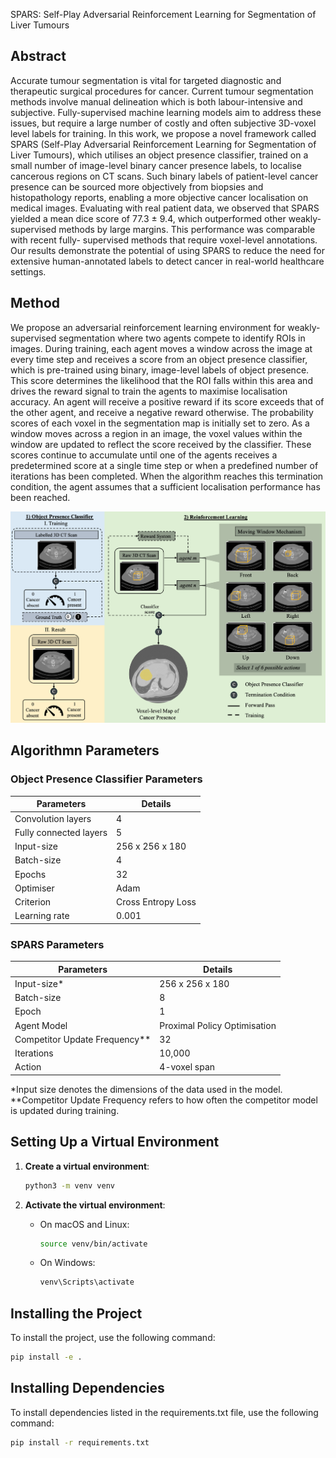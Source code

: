 SPARS: Self-Play Adversarial Reinforcement Learning for Segmentation of Liver Tumours

## Abstract
Accurate tumour segmentation is vital for targeted diagnostic and
therapeutic surgical procedures for cancer. Current tumour segmentation
methods involve manual delineation which is both labour-intensive and
subjective. Fully-supervised machine learning models aim to address
these issues, but require a large number of costly and often subjective
3D-voxel level labels for training. In this work, we propose a novel
framework called SPARS (Self-Play Adversarial Reinforcement
Learning for Segmentation of Liver Tumours), which utilises
an object presence classifier, trained on a small number of image-level
binary cancer presence labels, to localise cancerous regions on CT scans.
Such binary labels of patient-level cancer presence can be sourced more
objectively from biopsies and histopathology reports, enabling a more
objective cancer localisation on medical images. Evaluating with real
patient data, we observed that SPARS yielded a mean dice score of
77.3 ± 9.4, which outperformed other weakly-supervised methods by
large margins. This performance was comparable with recent fully-
supervised methods that require voxel-level annotations. Our results
demonstrate the potential of using SPARS to reduce the need for
extensive human-annotated labels to detect cancer in real-world
healthcare settings.

## Method
We propose an adversarial reinforcement learning environment for
weakly-supervised segmentation where two agents compete to identify
ROIs in images. During training, each agent moves a window across the
image at every time step and receives a score from an object presence
classifier, which is pre-trained using binary, image-level labels of object
presence. This score determines the likelihood that the ROI falls within
this area and drives the reward signal to train the agents to maximise
localisation accuracy. An agent will receive a positive reward if its score
exceeds that of the other agent, and receive a negative reward otherwise.
The probability scores of each voxel in the segmentation map is initially
set to zero. As a window moves across a region in an image, the voxel
values within the window are updated to reflect the score received by the
classifier. These scores continue to accumulate until one of the agents
receives a predetermined score at a single time step or when a predefined
number of iterations has been completed. When the algorithm reaches
this termination condition, the agent assumes that a sufficient
localisation performance has been reached.

![Method Overview](Method.png)

## Algorithmn Parameters
### Object Presence Classifier Parameters

| **Parameters**            | **Details**           |
|---------------------------|-----------------------|
| Convolution layers         | 4                     |
| Fully connected layers     | 5                     |
| Input-size                 | 256 x 256 x 180       |
| Batch-size                 | 4                     |
| Epochs                     | 32                    |
| Optimiser                  | Adam                  |
| Criterion                  | Cross Entropy Loss    |
| Learning rate              | 0.001                 |

### SPARS Parameters

| **Parameters**               | **Details**                   |
|------------------------------|-------------------------------|
| Input-size*                   | 256 x 256 x 180              |
| Batch-size                    | 8                            |
| Epoch                         | 1                            |
| Agent Model                   | Proximal Policy Optimisation |
| Competitor Update Frequency** | 32                           |
| Iterations                    | 10,000                       |
| Action                        | 4-voxel span                 |

*Input size denotes the dimensions of the data used in the model.  
**Competitor Update Frequency refers to how often the competitor model is updated during training.

## Setting Up a Virtual Environment

1. **Create a virtual environment**:
    ```sh
    python3 -m venv venv
    ```

2. **Activate the virtual environment**:
    - On macOS and Linux:
        ```sh
        source venv/bin/activate
        ```
    - On Windows:
        ```sh
        venv\Scripts\activate
        ```

## Installing the Project
To install the project, use the following command:

```bash
pip install -e .
```

## Installing  Dependencies
To install dependencies listed in the requirements.txt file, use the following 
command:

```bash
pip install -r requirements.txt
```

